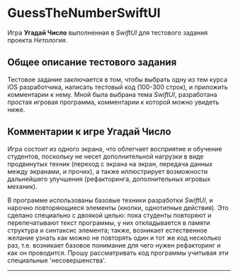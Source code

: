 # GuessTheNumberSwiftUI

Игра **Угадай Число** выполненная в *SwiftUI* для тестового задания проекта *Нетология*.

## Общее описание тестового задания
Тестовое задание заключается в том, чтобы выбрать одну из тем курса iOS разработчика, написать тестовый код (100-300 строк), и приложить комментарии к нему. Мной была выбрана тема *SwiftUI*, разработана простая игровая программа, комментарии к которой можно увидеть ниже.

## Комментарии к игре **Угадай Число**
Игра состоит из одного экрана, что облегчает восприятие и обучение студентов, поскольку не несет дополнительной нагрузки в виде продвинутых техник (переход с экрана на экран, передача данных между экранами, и прочих), а также иллюстрирует возможности дальнейшего улучшения (рефакторинга, дополнительных игровых механик).

В программе использованы базовые техники разработки *SwiftUI*, и нарочно повторяющиеся элементы (кнопки, однотипные действия). Это сделано специально с двоякой целью: пока студенты повторяют и перепечатывают текст программы, у них откладывается в памяти структура и синтаксис элемента; также, возникает естественное желание узнать как можно не повторять один и тот же код несколько раз, т.е. возникает базовое понимание для чего нужен рефакторинг и как он проводится. Прошу рассматривать код программы учитывая эти специальные 'несовершенства'.

---

